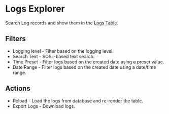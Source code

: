 # Logs Explorer

Search Log records and show them in the [Logs Table](/docs/logs-table).

## Filters

-   Logging level - Filter based on the logging level.
-   Search Text - SOSL-based text search.
-   Time Preset - Filter logs based on the created date using a preset value.
-   Date Range - Filter logs based on the created date using a date/time range.

## Actions

-   Reload - Load the logs from database and re-render the table.
-   Export Logs - Download logs.

